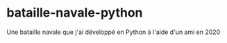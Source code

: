 # bataille-navale-python
Une bataille navale que j'ai développé en Python à l'aide d'un ami en 2020
